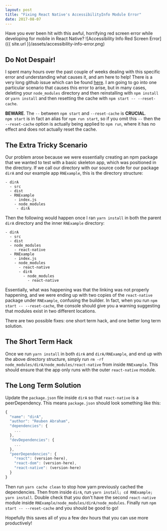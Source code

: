 ```yaml
---
layout: post
title: "Fixing React Native's AccessibilityInfo Module Error"
date: 2017-08-07
---
```


Have you ever been hit with this awful, horrifying red screen error while developing for mobile in React Native?
![Accessibility Info Red Screen Error]({{ site.url }}/assets/accessibility-info-error.png)

## Do Not Despair! 
I spent many hours over the past couple of weeks dealing with this specific error and understanding what causes it, and am here to help!
There is a very long github issue which can be found [here](https://github.com/facebook/react-native/issues/14209). I am going to go into one particular scenario that causes this error to arise, but in many cases, deleting your `node_modules` directory and then reinstalling with `npm install` or `yarn install` and then resetting the cache with `npm start -- --reset-cache`.

**BEWARE**. The `--` between `npm start` and `--reset-cache` is **CRUCIAL**.  
`npm start` is in fact an alias for `npm run start`, so if you omit this `--` then the `--reset-cache` option is actually being applied to `npm run`, where it has no effect and does not actually reset the cache.

## The Extra Tricky Scenario
Our problem arose because we were essentially creating an npm package that we wanted to test with a basic skeleton app, which was positioned in the directory. If we call our directory with our source code for our package `dirA` and our example app `RNExample`, this is the directory structure:
```
- dirA
  - src
  - dist
  - RNExample
    - index.js
    - node_modules
     - dirA
```
Then the following would happen once I ran `yarn install` in both the parent `dirA` directory and the inner `RNExample` directory:

```
- dirA
  - src
  - dist
  - node_modules
  	- react-native
  - RNExample
    - index.js
    - node_modules
      - react-native
      - dirA
        - node_modules
          - react-native
```
Essentially, what was happening was that the linking was not properly happening, and we were ending up with two copies of the `react-native` package under `RNExample`, confusing the builder. In fact, when you run `npm start -- --reset-cache`, the console should give you a warning suggesting that modules exist in two different locations.

There are two possible fixes: one short term hack, and one better long term solution.

## The Short Term Hack
Once we run `yarn install` in both `dirA` and `dirA/RNExample`, and end up with the above directory structure, simply run `rm -rf node_modules/dirA/node_modules/react-native` from inside `RNExample`. This should ensure that the app only runs with the outer `react-native` module.

## The Long Term Solution
Update the `package.json` file inside `dirA` so that `react-native` is a peerDependency. This means `package.json` should look something like this:
```javascript
{
  "name": "dirA",
  "author": "Reuben Abraham",
  "dependencies": {
    ...
  },
  "devDependencies": {
    ...
  },
  "peerDependencies": {
    "react": (version-here),
    "react-dom": (version-here),
    "react-native": (version-here)
  }
}
```
Then run `yarn cache clean` to stop how yarn previously cached the dependencies. Then from inside `dirA`, run `yarn install; cd RNExample; yarn install`. Double check that you don't have the second `react-native` module inside `RNExample/node_modules/dirA/node_modules`. Finally run `npm start -- --reset-cache` and you should be good to go!

Hopefully this saves all of you a few dev hours that you can use more productively!

